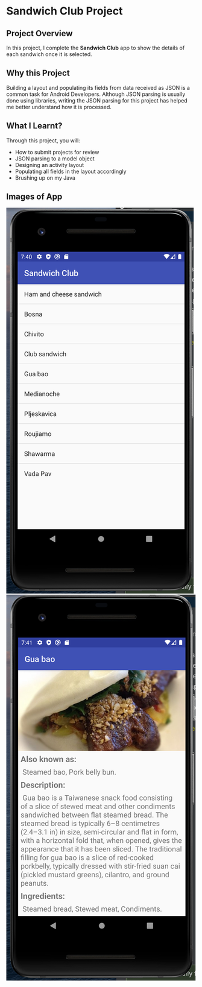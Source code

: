 # Sandwich Club Project 

## Project Overview
In this project, I complete the **Sandwich Club** app to
show the details of each sandwich once it is selected.

## Why this Project

Building a layout and populating its fields from data received as JSON
is a common task for Android Developers. Although JSON parsing is usually
done using libraries, writing the JSON parsing for  this project has
helped me better understand how it is processed.

## What I Learnt?
Through this project, you will:
- How to submit projects for review
- JSON parsing to a model object
- Designing an activity layout
- Populating all fields in the layout accordingly
- Brushing up on my Java

## Images of App
![Image of Home screen](https://github.com/5pence/sandwich-club-udacity/blob/master/screenshot1.png)
![Image of Detail screen](https://github.com/5pence/sandwich-club-udacity/blob/master/screenshot2.png)